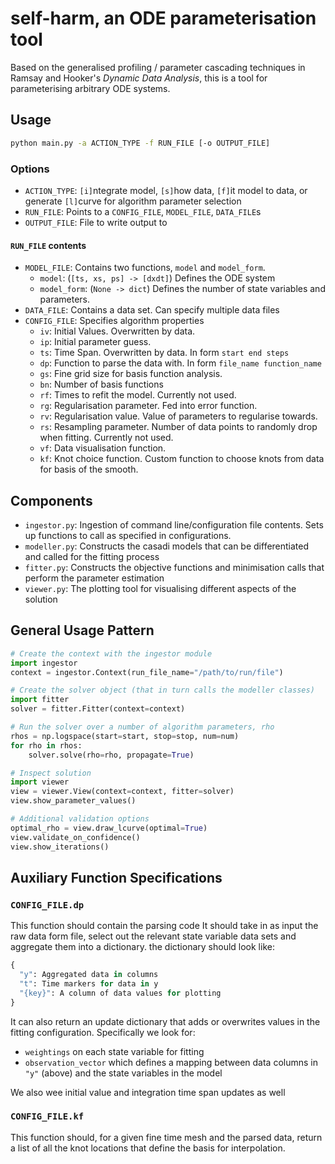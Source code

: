 # self-harm, an ODE parameterisation tool
Based on the generalised profiling / parameter cascading techniques in Ramsay and Hooker's _Dynamic Data Analysis_, this is a tool for parameterising arbitrary ODE systems.

## Usage
```bash
python main.py -a ACTION_TYPE -f RUN_FILE [-o OUTPUT_FILE]
```

### Options
-   `ACTION_TYPE`: `[i]`ntegrate model, `[s]`how data, `[f]`it model to data, or generate `[l]`curve for algorithm parameter selection
-   `RUN_FILE`: Points to a `CONFIG_FILE`, `MODEL_FILE`, `DATA_FILE`s
-   `OUTPUT_FILE`: File to write output to

#### `RUN_FILE` contents

-   `MODEL_FILE`: Contains two functions, `model` and `model_form`.
    -   `model`: (`[ts, xs, ps] -> [dxdt]`) Defines the ODE system
    -   `model_form`: (`None -> dict`) Defines the number of state variables and parameters.
-   `DATA_FILE`: Contains a data set. Can specify multiple data files
-   `CONFIG_FILE`: Specifies algorithm properties
    -   `iv`: Initial Values. Overwritten by data.
    -   `ip`: Initial parameter guess.
    -   `ts`: Time Span. Overwritten by data. In form `start end steps`
    -   `dp`: Function to parse the data with. In form `file_name function_name`
    -   `gs`: Fine grid size for basis function analysis.
    -   `bn`: Number of basis functions
    -   `rf`: Times to refit the model. Currently not used.
    -   `rg`: Regularisation parameter. Fed into error function.
    -   `rv`: Regularisation value. Value of parameters to regularise towards.
    -   `rs`: Resampling parameter. Number of data points to randomly drop when fitting. Currently not used.
    -   `vf`: Data visualisation function.
    -   `kf`: Knot choice function. Custom function to choose knots from data for basis of the smooth.

## Components
-   `ingestor.py`: Ingestion of command line/configuration file contents. Sets up functions to call as specified in configurations.
-   `modeller.py`: Constructs the casadi models that can be differentiated and called for the fitting process
-   `fitter.py`: Constructs the objective functions and minimisation calls that perform the parameter estimation
-   `viewer.py`: The plotting tool for visualising different aspects of the solution

## General Usage Pattern
```python
# Create the context with the ingestor module
import ingestor
context = ingestor.Context(run_file_name="/path/to/run/file")

# Create the solver object (that in turn calls the modeller classes)
import fitter
solver = fitter.Fitter(context=context)

# Run the solver over a number of algorithm parameters, rho
rhos = np.logspace(start=start, stop=stop, num=num)
for rho in rhos:
    solver.solve(rho=rho, propagate=True)

# Inspect solution
import viewer
view = viewer.View(context=context, fitter=solver)
view.show_parameter_values()

# Additional validation options
optimal_rho = view.draw_lcurve(optimal=True)
view.validate_on_confidence()
view.show_iterations()
```

## Auxiliary Function Specifications
### `CONFIG_FILE.dp`
This function should contain the parsing code
It should take in as input the raw data form file, select out the relevant state variable data sets and aggregate them into a dictionary.
the dictionary should look like:
```python
{
  "y": Aggregated data in columns
  "t": Time markers for data in y
  "{key}": A column of data values for plotting
}
```
It can also return an update dictionary that adds or overwrites values in the fitting configuration. Specifically we look for:

-   `weightings` on each state variable for fitting
-   `observation_vector` which defines a mapping between data columns in `"y"` (above) and the state variables in the model

We also wee initial value and integration time span updates as well

### `CONFIG_FILE.kf`
This function should, for a given fine time mesh and the parsed data, return a list of all the knot locations that define the basis for interpolation.
